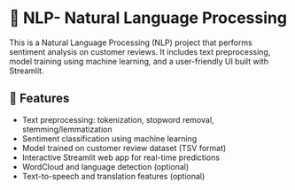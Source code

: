 # 🧠 NLP- Natural Language Processing

This is a Natural Language Processing (NLP) project that performs sentiment analysis on customer reviews. It includes text preprocessing, model training using machine learning, and a user-friendly UI built with Streamlit.

## 🚀 Features

- Text preprocessing: tokenization, stopword removal, stemming/lemmatization
- Sentiment classification using machine learning
- Model trained on customer review dataset (TSV format)
- Interactive Streamlit web app for real-time predictions
- WordCloud and language detection (optional)
- Text-to-speech and translation features (optional)
